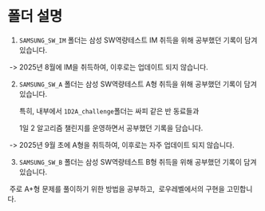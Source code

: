 # 폴더 설명

1. `SAMSUNG_SW_IM` 폴더는 삼성 SW역량테스트 IM 취득을 위해 공부했던 기록이 담겨있습니다.

​	-> 2025년 8월에 IM을 취득하여, 이후로는 업데이트 되지 않습니다.



2. `SAMSUNG_SW_A` 폴더는 삼성 SW역량테스트 A형 취득을 위해 공부했던 기록이 담겨있습니다.

   특히, 내부에서 `1D2A_challenge`폴더는 싸피 같은 반 동료들과

   1일 2 알고리즘 챌린지를 운영하면서 공부했던 기록을 담습니다.

​	-> 2025년 9월 초에 A형을 취득하여, 이후로는 자주 업데이트 되지 않습니다.



3. `SAMSUNG_SW_B` 폴더는 삼성 SW역량테스트 B형 취득을 위해 공부했던 기록이 담겨있습니다.

​	주로 A+형 문제를 풀이하기 위한 방법을 공부하고, 
​	로우레벨에서의 구현을 고민합니다.

